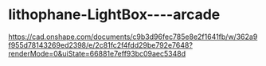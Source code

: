 # lithophane-LightBox----arcade
https://cad.onshape.com/documents/c9b3d96fec785e8e2f1641fb/w/362a9f955d78143269ed2398/e/2c81fc2f4fdd29be792e7648?renderMode=0&uiState=66881e7eff93bc09aec5348d

